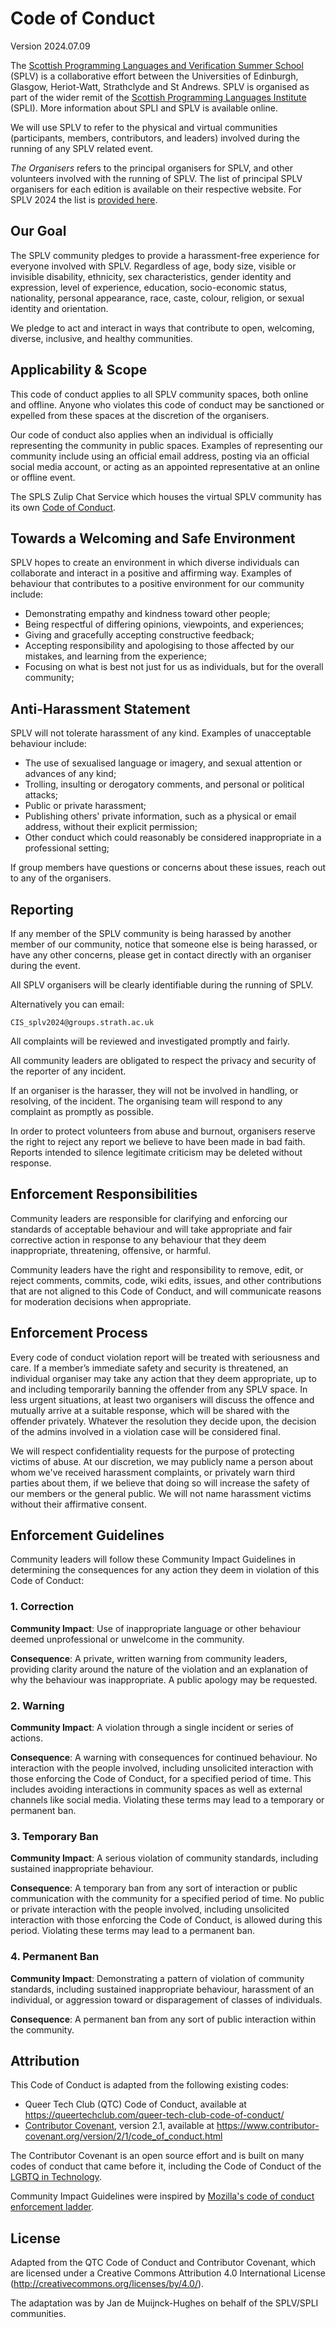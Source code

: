 # Code of Conduct

Version 2024.07.09

The [Scottish Programming Languages and Verification Summer School](https://spli.scot/splv/) (SPLV) is a collaborative effort between the Universities of
Edinburgh,
Glasgow,
Heriot-Watt,
Strathclyde
and
St Andrews.
SPLV is organised as part of the wider remit of the [Scottish Programming Languages Institute](https://spli.scot/) (SPLI).
More information about SPLI and SPLV is available online.

We will use SPLV to refer to the physical and virtual communities
(participants,
members,
contributors,
and
leaders)
involved during the running of any SPLV related event.


*The Organisers* refers to the principal organisers for SPLV, and other volunteers involved with the running of SPLV.
The list of principal SPLV organisers for each edition is available on their respective website.
For SPLV 2024 the list is [provided here](https://spli.scot/splv/2024-strathclyde/#further-information).

## Our Goal

The SPLV community pledges to provide a harassment-free experience for everyone involved with SPLV.
Regardless of age,
body size,
visible or invisible disability,
ethnicity,
sex characteristics,
gender identity and expression,
level of experience,
education,
socio-economic status,
nationality,
personal appearance,
race,
caste,
colour,
religion,
or sexual identity and orientation.

We pledge to act and interact in ways that contribute to open, welcoming,
diverse, inclusive, and healthy communities.

## Applicability & Scope

This code of conduct applies to all SPLV community spaces,
both online and offline.
Anyone who violates this code of conduct may be sanctioned or expelled from these spaces at the discretion of the organisers.

Our code of conduct also applies when an individual is officially representing the community in public spaces.
Examples of representing our community include using an official email address,
posting via an official social media account,
or acting as an appointed representative at an online or offline event.

The SPLS Zulip Chat Service which houses the virtual SPLV community has its own [Code of Conduct](https://spli.scot/spls/CONDUCT.html).

## Towards a Welcoming and Safe Environment

SPLV hopes to create an environment in which diverse individuals can collaborate and interact in a positive and affirming way.
Examples of behaviour that contributes to a positive environment for our
community include:

* Demonstrating empathy and kindness toward other people;
* Being respectful of differing opinions,
  viewpoints,
  and experiences;
* Giving and gracefully accepting constructive feedback;
* Accepting responsibility and apologising to those affected by our mistakes,
  and learning from the experience;
* Focusing on what is best not just for us as individuals,
  but for the overall community;

## Anti-Harassment Statement

SPLV will not tolerate harassment of any kind.
Examples of unacceptable behaviour include:

* The use of sexualised language or imagery,
  and sexual attention or advances of any kind;
* Trolling,
  insulting or derogatory comments,
  and personal or political attacks;
* Public or private harassment;
* Publishing others' private information,
  such as a physical or email address,
  without their explicit permission;
* Other conduct which could reasonably be considered inappropriate in a professional setting;

If group members have questions or concerns about these issues,
reach out to any of the organisers.

## Reporting

If any member of the SPLV community is being harassed by another member of our community,
notice that someone else is being harassed,
or have any other concerns,
please get in contact directly with an organiser during the event.

All SPLV organisers will be clearly identifiable during the running of SPLV.

Alternatively you can email:

    CIS_splv2024@groups.strath.ac.uk

All complaints will be reviewed and investigated promptly and fairly.

All community leaders are obligated to respect the privacy and security of the
reporter of any incident.

If an organiser is the harasser,
they will not be involved in handling,
or resolving,
of the incident.
The organising team will respond to any complaint as promptly as possible.

In order to protect volunteers from abuse and burnout,
organisers reserve the right to reject any report we believe to have been made in bad faith.
Reports intended to silence legitimate criticism may be deleted without response.

## Enforcement Responsibilities

Community leaders are responsible for clarifying and enforcing our standards of acceptable behaviour and will take appropriate and fair corrective action in response to any behaviour that they deem inappropriate,
threatening,
offensive,
or
harmful.

Community leaders have the right and responsibility to remove,
edit,
or reject comments, commits, code, wiki edits, issues, and other contributions that are
not aligned to this Code of Conduct, and will communicate reasons for moderation
decisions when appropriate.

## Enforcement Process

Every code of conduct violation report will be treated with seriousness and care.
If a member’s immediate safety and security is threatened,
an individual organiser may take any action that they deem appropriate,
up to and including temporarily banning the offender from any SPLV space.
In less urgent situations,
at least two organisers will discuss the offence and mutually arrive at a suitable response,
which will be shared with the offender privately.
Whatever the resolution they decide upon,
the decision of the admins involved in a violation case will be considered final.

We will respect confidentiality requests for the purpose of protecting victims of abuse.
At our discretion,
we may publicly name a person about whom we've received harassment complaints,
or privately warn third parties about them,
if we believe that doing so will increase the safety of our members or the general public.
We will not name harassment victims without their affirmative consent.


## Enforcement Guidelines

Community leaders will follow these Community Impact Guidelines in determining the consequences for any action they deem in violation of this Code of Conduct:

### 1. Correction

**Community Impact**:
  Use of inappropriate language or other behaviour deemed unprofessional or unwelcome in the community.

**Consequence**:
  A private,
  written warning from community leaders,
  providing clarity around the nature of the violation and an explanation of why the behaviour was inappropriate.
  A public apology may be requested.

### 2. Warning

**Community Impact**:
  A violation through a single incident or series of actions.

**Consequence**:
  A warning with consequences for continued behaviour.
  No interaction with the people involved,
  including unsolicited interaction with those enforcing the Code of Conduct,
  for a specified period of time.
  This includes avoiding interactions in community spaces as well as external channels like social media.
  Violating these terms may lead to a temporary or permanent ban.

### 3. Temporary Ban

**Community Impact**:
  A serious violation of community standards,
  including sustained inappropriate behaviour.

**Consequence**:
  A temporary ban from any sort of interaction or public communication with the community for a specified period of time.
  No public or private interaction with the people involved,
  including unsolicited interaction with those enforcing the Code of Conduct,
  is allowed during this period.
  Violating these terms may lead to a permanent ban.

### 4. Permanent Ban

**Community Impact**:
  Demonstrating a pattern of violation of community standards,
  including sustained inappropriate behaviour,
  harassment of an individual,
  or aggression toward or disparagement of classes of individuals.

**Consequence**:
  A permanent ban from any sort of public interaction within the community.

## Attribution

This Code of Conduct is adapted from the following existing codes:

+ Queer Tech Club (QTC) Code of Conduct, available at https://queertechclub.com/queer-tech-club-code-of-conduct/
+ [Contributor Covenant][homepage], version 2.1, available at
https://www.contributor-covenant.org/version/2/1/code_of_conduct.html

The Contributor Covenant is an open source effort and is built on many codes of conduct that came before it, including the Code of Conduct of the [LGBTQ in Technology](https://lgbtq.technology/coc.html).

Community Impact Guidelines were inspired by
[Mozilla's code of conduct enforcement ladder][Mozilla CoC].

## License

Adapted from the QTC Code of Conduct and Contributor Covenant,
which are licensed under a Creative Commons Attribution 4.0 International License (http://creativecommons.org/licenses/by/4.0/).

The adaptation was by Jan de Muijnck-Hughes on behalf of the SPLV/SPLI communities.

[homepage]: https://www.contributor-covenant.org
[v2.1]: https://www.contributor-covenant.org/version/2/1/code_of_conduct.html
[Mozilla CoC]: https://github.com/mozilla/diversity
[QueerTechClub]: https://queertechclub.com/queer-tech-club-code-of-conduct/
